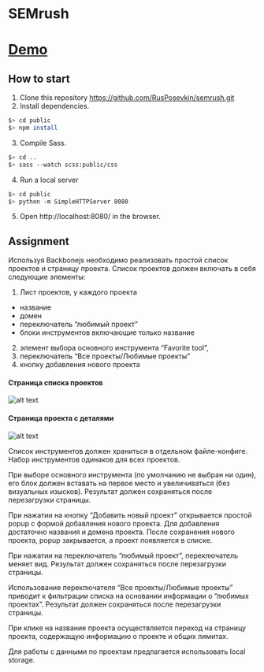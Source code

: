 # SEMrush

# [Demo](http://posevkin.ru/semrush/)

## How to start
1. Clone this repository https://github.com/RusPosevkin/semrush.git
2. Install dependencies.
``` bash
$> cd public
$> npm install
```
3. Compile Sass.
``` bash
$> cd ..
$> sass --watch scss:public/css
```
4. Run a local server
```bash
$> cd public
$> python -m SimpleHTTPServer 8080
```
5. Open http://localhost:8080/ in the browser.

## Assignment
Используя Backbonejs необходимо реализовать простой список проектов и страницу проекта.
Список проектов должен включать в себя следующие элементы:

1. Лист проектов, у каждого проекта
  * название
  * домен
  * переключатель “любимый проект”
  * блоки инструментов включающие только название
2. элемент выбора основного инструмента “Favorite tool”,
3. переключатель “Все проекты/Любимые проекты”
4. кнопку добавления нового проекта

#### Страница списка проектов
![alt text](http://posevkin.ru/semrush/page-1.png "Projects list")

#### Страница проекта с деталями
![alt text](http://posevkin.ru/semrush/page-2.png "Project info")

Список инструментов должен храниться в отдельном файле-конфиге. Набор инструментов одинаков для всех проектов.

При выборе основного инструмента (по умолчанию не выбран ни один), его блок должен вставать на первое место и увеличиваться (без визуальных изысков). Результат должен сохраняться после перезагрузки страницы.

При нажатии на кнопку “Добавить новый проект” открывается простой popup с формой добавления нового проекта. Для добавления достаточно названия и домена проекта. После сохранения нового проекта, popup закрывается, а проект появляется в списке.

При нажатии на переключатель “любимый проект”, переключатель меняет вид. Результат должен сохраняться после перезагрузки страницы.

Использование переключателя “Все проекты/Любимые проекты” приводит к фильтрации списка на основании информации о “любимых проектах”. Результат должен сохраняться после перезагрузки страницы.

При клике на название проекта осуществляется переход на страницу проекта, содержащую информацию о проекте и общих лимитах.

Для работы с данными по проектам предлагается использовать local storage.
